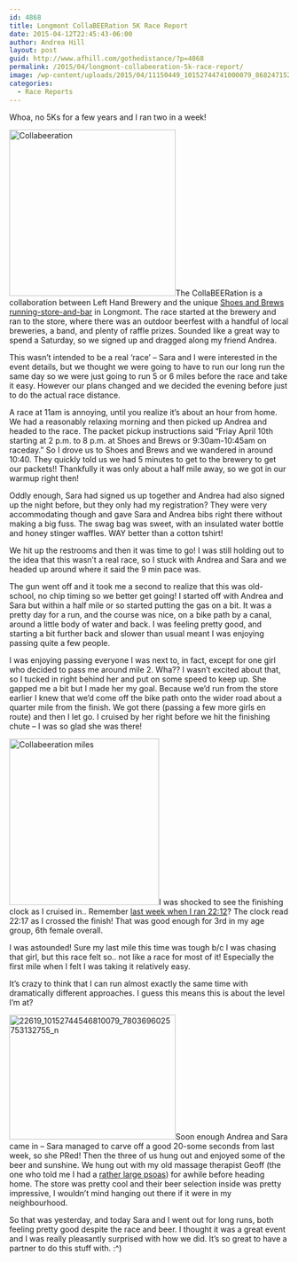 ```yaml
---
id: 4868
title: Longmont CollaBEERation 5K Race Report
date: 2015-04-12T22:45:43-06:00
author: Andrea Hill
layout: post
guid: http://www.afhill.com/gothedistance/?p=4868
permalink: /2015/04/longmont-collabeeration-5k-race-report/
image: /wp-content/uploads/2015/04/11150449_10152744741000079_8682471525731270573_n.jpg
categories:
  - Race Reports
---
```

Whoa, no 5Ks for a few years and I ran two in a week!

[<img src="http://www.afhill.com/gothedistance/wp-content/uploads/2015/04/11150449_10152744741000079_8682471525731270573_n-300x300.jpg" alt="Collabeeration" width="300" height="300" class="alignleft size-medium wp-image-4872" srcset="http://www.afhill.com/gothedistance/wp-content/uploads/2015/04/11150449_10152744741000079_8682471525731270573_n-300x300.jpg 300w, http://www.afhill.com/gothedistance/wp-content/uploads/2015/04/11150449_10152744741000079_8682471525731270573_n-150x150.jpg 150w, http://www.afhill.com/gothedistance/wp-content/uploads/2015/04/11150449_10152744741000079_8682471525731270573_n-36x36.jpg 36w, http://www.afhill.com/gothedistance/wp-content/uploads/2015/04/11150449_10152744741000079_8682471525731270573_n-115x115.jpg 115w, http://www.afhill.com/gothedistance/wp-content/uploads/2015/04/11150449_10152744741000079_8682471525731270573_n.jpg 640w" sizes="(max-width: 300px) 100vw, 300px" />](http://www.afhill.com/gothedistance/wp-content/uploads/2015/04/11150449_10152744741000079_8682471525731270573_n.jpg)The CollaBEERation is a collaboration between Left Hand Brewery and the unique [Shoes and Brews running-store-and-bar](http://shoesbrews.com/) in Longmont. The race started at the brewery and ran to the store, where there was an outdoor beerfest with a handful of local breweries, a band, and plenty of raffle prizes. Sounded like a great way to spend a Saturday, so we signed up and dragged along my friend Andrea. 

This wasn&#8217;t intended to be a real &#8216;race&#8217; &#8211; Sara and I were interested in the event details, but we thought we were going to have to run our long run the same day so we were just going to run 5 or 6 miles before the race and take it easy. However our plans changed and we decided the evening before just to do the actual race distance. 

A race at 11am is annoying, until you realize it&#8217;s about an hour from home. We had a reasonably relaxing morning and then picked up Andrea and headed to the race. The packet pickup instructions said &#8220;Friay April 10th starting at 2 p.m. to 8 p.m. at Shoes and Brews or 9:30am-10:45am on raceday.&#8221; So I drove us to Shoes and Brews and we wandered in around 10:40. They quickly told us we had 5 minutes to get to the brewery to get our packets!! Thankfully it was only about a half mile away, so we got in our warmup right then! 

Oddly enough, Sara had signed us up together and Andrea had also signed up the night before, but they only had my registration? They were very accommodating though and gave Sara and Andrea bibs right there without making a big fuss. The swag bag was sweet, with an insulated water bottle and honey stinger waffles. WAY better than a cotton tshirt! 

We hit up the restrooms and then it was time to go! I was still holding out to the idea that this wasn&#8217;t a real race, so I stuck with Andrea and Sara and we headed up around where it said the 9 min pace was. 

The gun went off and it took me a second to realize that this was old-school, no chip timing so we better get going! I started off with Andrea and Sara but within a half mile or so started putting the gas on a bit. It was a pretty day for a run, and the course was nice, on a bike path by a canal, around a little body of water and back. I was feeling pretty good, and starting a bit further back and slower than usual meant I was enjoying passing quite a few people. 

I was enjoying passing everyone I was next to, in fact, except for one girl who decided to pass me around mile 2. Wha?? I wasn&#8217;t excited about that, so I tucked in right behind her and put on some speed to keep up. She gapped me a bit but I made her my goal. Because we&#8217;d run from the store earlier I knew that we&#8217;d come off the bike path onto the wider road about a quarter mile from the finish. We got there (passing a few more girls en route) and then I let go. I cruised by her right before we hit the finishing chute &#8211; I was so glad she was there!

[<img src="http://www.afhill.com/gothedistance/wp-content/uploads/2015/04/FullSizeRender-270x300.jpg" alt="Collabeeration miles" width="270" height="300" class="alignright size-medium wp-image-4873" srcset="http://www.afhill.com/gothedistance/wp-content/uploads/2015/04/FullSizeRender-270x300.jpg 270w, http://www.afhill.com/gothedistance/wp-content/uploads/2015/04/FullSizeRender.jpg 750w" sizes="(max-width: 270px) 100vw, 270px" />](http://www.afhill.com/gothedistance/wp-content/uploads/2015/04/FullSizeRender.jpg)I was shocked to see the finishing clock as I cruised in.. Remember [last week when I ran 22:12](http://www.afhill.com/gothedistance/2015/04/bunny-bolt-5k-race-report/)? The clock read 22:17 as I crossed the finish! That was good enough for 3rd in my age group, 6th female overall.

I was astounded! Sure my last mile this time was tough b/c I was chasing that girl, but this race felt so.. not like a race for most of it! Especially the first mile when I felt I was taking it relatively easy. 

It&#8217;s crazy to think that I can run almost exactly the same time with dramatically different approaches. I guess this means this is about the level I&#8217;m at? 

[<img src="http://www.afhill.com/gothedistance/wp-content/uploads/2015/04/22619_10152744546810079_7803696025753132755_n-300x225.jpg" alt="22619_10152744546810079_7803696025753132755_n" width="300" height="225" class="alignleft size-medium wp-image-4871" srcset="http://www.afhill.com/gothedistance/wp-content/uploads/2015/04/22619_10152744546810079_7803696025753132755_n-300x225.jpg 300w, http://www.afhill.com/gothedistance/wp-content/uploads/2015/04/22619_10152744546810079_7803696025753132755_n.jpg 852w" sizes="(max-width: 300px) 100vw, 300px" />](http://www.afhill.com/gothedistance/wp-content/uploads/2015/04/22619_10152744546810079_7803696025753132755_n.jpg)Soon enough Andrea and Sara came in &#8211; Sara managed to carve off a good 20-some seconds from last week, so she PRed! Then the three of us hung out and enjoyed some of the beer and sunshine. We hung out with my old massage therapist Geoff (the one who told me I had a [rather large psoas](http://www.afhill.com/gothedistance/2013/01/you-have-a-rather-large-psoas/)) for awhile before heading home. The store was pretty cool and their beer selection inside was pretty impressive, I wouldn&#8217;t mind hanging out there if it were in my neighbourhood. 

So that was yesterday, and today Sara and I went out for long runs, both feeling pretty good despite the race and beer. I thought it was a great event and I was really pleasantly surprised with how we did. It&#8217;s so great to have a partner to do this stuff with. :^)